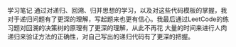 学习笔记
    通过对递归、回溯、归并思想的学习，以及对这些代码模板的掌握，我对于递归问题有了更深的理解，写起题来也更有信心。我最后通过LeetCode的练习题对回溯的决策树的原理有了更深的理解，从此不再花
大量的时间来进行人肉递归来验证方法的正确性，对自己写出的递归代码有了更深的把握。